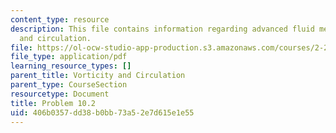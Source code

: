 ```yaml
---
content_type: resource
description: This file contains information regarding advanced fluid mechanics, vorticity
  and circulation.
file: https://ol-ocw-studio-app-production.s3.amazonaws.com/courses/2-25-advanced-fluid-mechanics-fall-2013/406b0357dd38b0bb73a52e7d615e1e55_MIT2_25F13_Problem10.02.pdf
file_type: application/pdf
learning_resource_types: []
parent_title: Vorticity and Circulation
parent_type: CourseSection
resourcetype: Document
title: Problem 10.2
uid: 406b0357-dd38-b0bb-73a5-2e7d615e1e55
---
```

